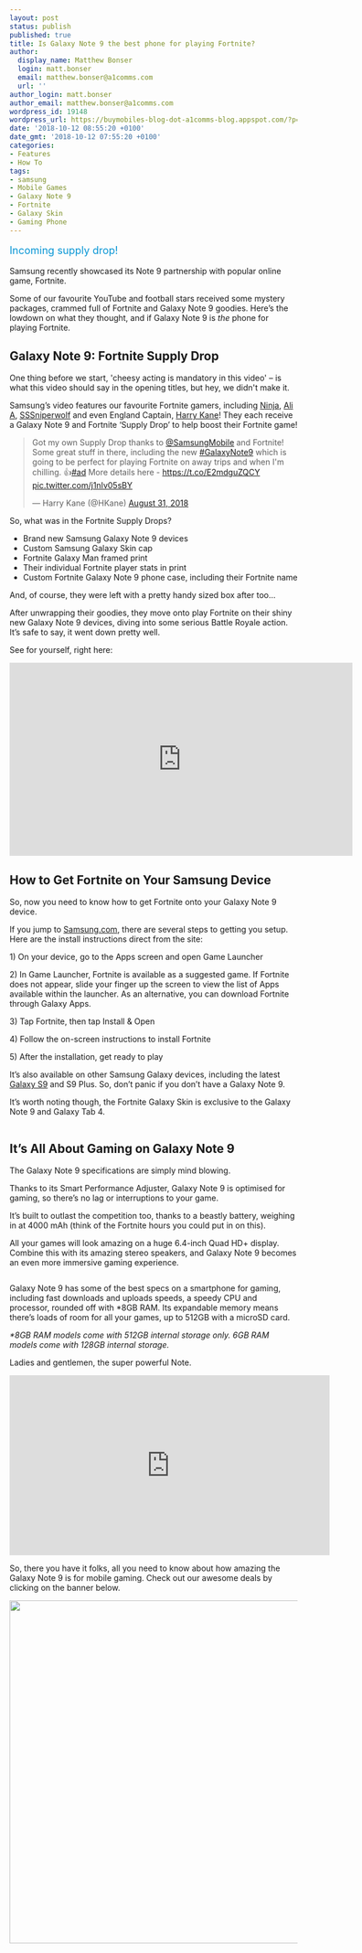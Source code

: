 ```yaml
---
layout: post
status: publish
published: true
title: Is Galaxy Note 9 the best phone for playing Fortnite?
author:
  display_name: Matthew Bonser
  login: matt.bonser
  email: matthew.bonser@a1comms.com
  url: ''
author_login: matt.bonser
author_email: matthew.bonser@a1comms.com
wordpress_id: 19148
wordpress_url: https://buymobiles-blog-dot-a1comms-blog.appspot.com/?p=19148
date: '2018-10-12 08:55:20 +0100'
date_gmt: '2018-10-12 07:55:20 +0100'
categories:
- Features
- How To
tags:
- samsung
- Mobile Games
- Galaxy Note 9
- Fortnite
- Galaxy Skin
- Gaming Phone
---
```

<p><span class="postStandFirst" style="color: #0896d5; line-height: 26px; font-size: 18px;">Incoming supply drop!</span></p>
<p>Samsung recently showcased its Note 9 partnership with popular online game, Fortnite.</p>
<p>Some of our favourite YouTube and football stars received some mystery packages, crammed full of Fortnite and Galaxy Note 9 goodies. Here&rsquo;s the lowdown on what they thought, and if Galaxy Note 9 is <em>the</em> phone for playing Fortnite.</p>
<h2 class="title style-scope ytd-video-primary-info-renderer">Galaxy Note 9: Fortnite Supply Drop</h2>
<p>One thing before we start, 'cheesy acting is mandatory in this video' &ndash; is what this video should say in the opening titles, but hey, we didn't make it.</p>
<p>Samsung&rsquo;s video features our favourite Fortnite gamers, including <a href="https://www.youtube.com/watch?v=-HotPykhALM" target="_blank" rel="noopener noreferrer">Ninja</a>, <a href="https://www.youtube.com/watch?v=Ok_NoF9lNtE" target="_blank" rel="noopener noreferrer">Ali A</a>, <a href="https://www.youtube.com/watch?v=PW-HljsUoDw" target="_blank" rel="noopener noreferrer">SSSniperwolf</a> and even England Captain, <a href="https://twitter.com/HKane" target="_blank" rel="noopener noreferrer">Harry Kane</a>! They each receive a Galaxy Note 9 and Fortnite &lsquo;Supply Drop&rsquo; to help boost their Fortnite game!</p>
<blockquote class="twitter-tweet" data-lang="en">
<p dir="ltr" lang="en">Got my own Supply Drop thanks to <a href="https://twitter.com/SamsungMobile?ref_src=twsrc%5Etfw">@SamsungMobile</a> and Fortnite! Some great stuff in there, including the new <a href="https://twitter.com/hashtag/GalaxyNote9?src=hash&amp;ref_src=twsrc%5Etfw">#GalaxyNote9</a> which is going to be perfect for playing Fortnite on away trips and when I'm chilling. &#x1f44d;<a href="https://twitter.com/hashtag/ad?src=hash&amp;ref_src=twsrc%5Etfw">#ad</a> More details here - <a href="https://t.co/E2mdguZQCY">https://t.co/E2mdguZQCY</a> <a href="https://t.co/j1nIv05sBY">pic.twitter.com/j1nIv05sBY</a></p>
<p>&mdash; Harry Kane (@HKane) <a href="https://twitter.com/HKane/status/1035529013014552576?ref_src=twsrc%5Etfw">August 31, 2018</a></p></blockquote>
<p><script async src="https://platform.twitter.com/widgets.js" charset="utf-8"></script></p>
<p>So, what was in the Fortnite Supply Drops?</p>
<ul>
<li style="text-align: left;">Brand new Samsung Galaxy Note 9 devices</li>
<li style="text-align: left;">Custom Samsung Galaxy Skin cap</li>
<li style="text-align: left;">Fortnite Galaxy Man framed print</li>
<li style="text-align: left;">Their individual Fortnite player stats in print</li>
<li style="text-align: left;">Custom Fortnite Galaxy Note 9 phone case, including their Fortnite name</li>
</ul>
<p>And, of course, they were left with a pretty handy sized box after too...</p>
<p>After unwrapping their goodies, they move onto play Fortnite on their shiny new Galaxy Note 9 devices, diving into some serious Battle Royale action. It&rsquo;s safe to say, it went down pretty well.</p>
<p>See for yourself, right here:</p>
<p><iframe src="https://www.youtube.com/embed/UYRcahvgf3s" width="600" height="338" frameborder="0" allowfullscreen="allowfullscreen"></iframe></p>
<h2>How to Get Fortnite on Your Samsung Device</h2>
<p>So, now you need to know how to get Fortnite onto your Galaxy Note 9 device.</p>
<p>If you jump to <a href="https://www.samsung.com/sg/support/mobile-devices/how-to-get-fortnite-on-samsung-galaxy-devices/" target="_blank" rel="noopener noreferrer">Samsung.com</a>, there are several steps to getting you setup. Here are the install instructions direct from the site:</p>
<p>1) On your device, go to the Apps screen and open Game Launcher</p>
<p>2) In Game Launcher, Fortnite is available as a suggested game. If Fortnite does not appear, slide your finger up the screen to view the list of Apps available within the launcher. As an alternative, you can download Fortnite through Galaxy Apps.</p>
<p>3) Tap Fortnite, then tap Install &amp; Open</p>
<p>4) Follow the on-screen instructions to install Fortnite</p>
<p>5) After the installation, get ready to play</p>
<p>It&rsquo;s also available on other Samsung Galaxy devices, including the latest <a href="https://www.buymobiles.net/samsung/galaxy-s9-black" target="_blank" rel="noopener noreferrer">Galaxy S9</a>&nbsp;and&nbsp;S9 Plus. So, don&rsquo;t panic if you don&rsquo;t have a Galaxy Note 9.</p>
<p>It&rsquo;s worth noting though, the Fortnite Galaxy Skin is exclusive to the Galaxy Note 9 and Galaxy Tab 4.</p>
<p><img class="aligncenter size-full wp-image-19153" src="https://lh3.googleusercontent.com/V0Sfbd0slMn3b6B73tE8ipafkrW4kRmpPsvbYN1DfGK8RvJwthSFMvziE-oSe44XCPDIwQ7Q7E1f9dJLLG1RDotc=s0" alt="" /></p>
<h2>It&rsquo;s All About Gaming on Galaxy Note 9</h2>
<p>The Galaxy Note 9 specifications are simply mind blowing.</p>
<p>Thanks to its Smart Performance Adjuster, Galaxy Note 9 is optimised for gaming, so there&rsquo;s no lag or interruptions to your game.</p>
<p>It&rsquo;s built to outlast the competition too, thanks to a beastly battery, weighing in at 4000 mAh (think of the Fortnite hours you could put in on this).</p>
<p>All your games will look amazing on a huge 6.4-inch Quad HD+ display. Combine this with its amazing stereo speakers, and Galaxy Note 9 becomes an even more immersive gaming experience.</p>
<p><img class="aligncenter size-full wp-image-19154" src="https://lh3.googleusercontent.com/dYStB4MQ13EJ03Z9WLAxHJN6dtUn4e7xihT_eLgitaP17H-BlUaj0vxjhtraAs_8Y8GtE7ebuFOWrjA7r0EBK4w=s0" alt="" /></p>
<p>Galaxy Note 9 has some of the best specs on a smartphone for gaming, including fast downloads and uploads speeds, a speedy CPU and processor, rounded off with *8GB RAM. Its expandable memory means there&rsquo;s loads of room for all your games, up to 512GB with a microSD card.</p>
<p><em>*8GB RAM models come with 512GB internal storage only. 6GB RAM models come with 128GB internal storage.</em></p>
<p>Ladies and gentlemen, the super powerful Note.</p>
<p><iframe src="https://www.youtube.com/embed/BTKn3VHcMc8" width="560" height="315" frameborder="0" allowfullscreen="allowfullscreen"></iframe></p>
<p>So, there you have it folks, all you need to know about how amazing the Galaxy Note 9 is for mobile gaming. Check out our awesome deals by clicking on the banner below.</p>
<p><img class="aligncenter wp-image-18348 size-full" src="https://lh3.googleusercontent.com/ibXRw-_xpXA_BZOJuOG0DZZu5zZJaERQz6-M2TpxFEu-mlYAegXeH81EA6hp7Ya3HIdaMrVbvyi7onzxOGmDzA1i=s0" alt="" width="600" height="600" /></p>
